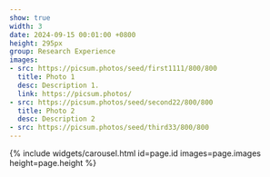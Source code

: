 ```yaml
---
show: true
width: 3
date: 2024-09-15 00:01:00 +0800
height: 295px
group: Research Experience
images:
- src: https://picsum.photos/seed/first1111/800/800
  title: Photo 1
  desc: Description 1.
  link: https://picsum.photos/
- src: https://picsum.photos/seed/second22/800/800
  title: Photo 2
  desc: Description 2
- src: https://picsum.photos/seed/third33/800/800
---
```


{% include widgets/carousel.html id=page.id images=page.images height=page.height %}
